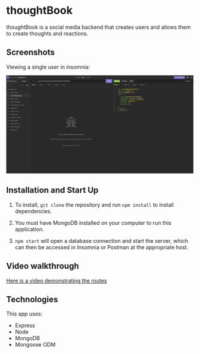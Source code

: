 # thoughtBook

thoughtBook is a social media backend that creates users and allows them to create thoughts and reactions.

## Screenshots

Viewing a single user in insomnia:

<img src= "./site-screenshot.png" width="500px"/>

## Installation and Start Up

1. To install, `git clone` the repository and run `npm install` to install dependencies.

2. You must have MongoDB installed on your computer to run this application.  

3. `npm start` will open a database connection and start the server, which can then be accessed in Insomnia or Postman at the appropriate host.

## Video walkthrough

[Here is a video demonstrating the routes]()

## Technologies

This app uses:

- Express
- Node
- MongoDB
- Mongoose ODM
